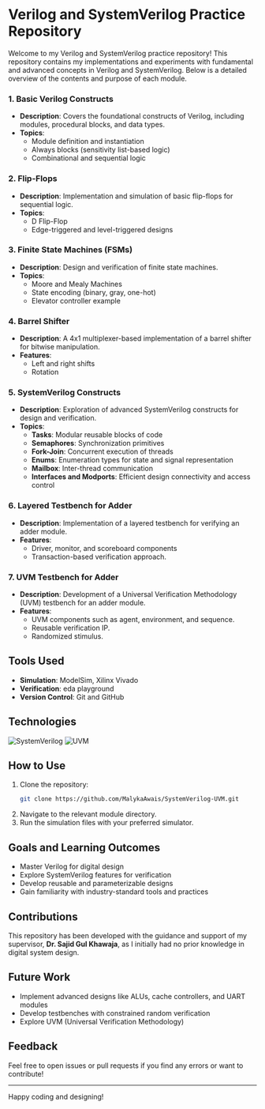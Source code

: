 # Verilog and SystemVerilog Practice Repository

Welcome to my Verilog and SystemVerilog practice repository! This repository contains my implementations and experiments with fundamental and advanced concepts in Verilog and SystemVerilog. Below is a detailed overview of the contents and purpose of each module.

### 1. **Basic Verilog Constructs**
   - **Description**: Covers the foundational constructs of Verilog, including modules, procedural blocks, and data types.
   - **Topics**:
     - Module definition and instantiation
     - Always blocks (sensitivity list-based logic)
     - Combinational and sequential logic

### 2. **Flip-Flops**
   - **Description**: Implementation and simulation of basic flip-flops for sequential logic.
   - **Topics**:
     - D Flip-Flop
     - Edge-triggered and level-triggered designs

### 3. **Finite State Machines (FSMs)**
   - **Description**: Design and verification of finite state machines.
   - **Topics**:
     - Moore and Mealy Machines
     - State encoding (binary, gray, one-hot)
     - Elevator controller example

### 4. **Barrel Shifter**
   - **Description**: A 4x1 multiplexer-based implementation of a barrel shifter for bitwise manipulation.
   - **Features**:
     - Left and right shifts
     - Rotation

### 5. **SystemVerilog Constructs**
   - **Description**: Exploration of advanced SystemVerilog constructs for design and verification.
   - **Topics**:
     - **Tasks**: Modular reusable blocks of code
     - **Semaphores**: Synchronization primitives
     - **Fork-Join**: Concurrent execution of threads
     - **Enums**: Enumeration types for state and signal representation
     - **Mailbox**: Inter-thread communication
     - **Interfaces and Modports**: Efficient design connectivity and access control
       
### 6. **Layered Testbench for Adder**
   - **Description**: Implementation of a layered testbench for verifying an adder module.
   - **Features**:
     - Driver, monitor, and scoreboard components
     - Transaction-based verification approach.

### 7. **UVM Testbench for Adder**
   - **Description**: Development of a Universal Verification Methodology (UVM) testbench for an adder module.
   - **Features**:
     - UVM components such as agent, environment, and sequence.
     - Reusable verification IP.
     - Randomized stimulus.

## Tools Used
- **Simulation**: ModelSim, Xilinx Vivado
- **Verification**: eda playground
- **Version Control**: Git and GitHub
  
## Technologies
![SystemVerilog](https://img.shields.io/badge/-SystemVerilog-3776AB?style=flat-square&logo=systemverilog&logoColor=white)
![UVM](https://img.shields.io/badge/-UVM-3776AB?style=flat-square&logo=uvm&logoColor=white)

## How to Use
1. Clone the repository:
   ```bash
   git clone https://github.com/MalykaAwais/SystemVerilog-UVM.git
   ```
2. Navigate to the relevant module directory.
3. Run the simulation files with your preferred simulator.

## Goals and Learning Outcomes
- Master Verilog for digital design
- Explore SystemVerilog features for verification
- Develop reusable and parameterizable designs
- Gain familiarity with industry-standard tools and practices

## Contributions
This repository has been developed with the guidance and support of my supervisor, **Dr. Sajid Gul Khawaja**, as I initially had no prior knowledge in digital system design.

## Future Work
- Implement advanced designs like ALUs, cache controllers, and UART modules
- Develop testbenches with constrained random verification
- Explore UVM (Universal Verification Methodology)

## Feedback
Feel free to open issues or pull requests if you find any errors or want to contribute! 

---

Happy coding and designing!

